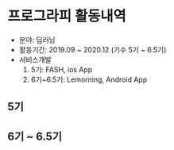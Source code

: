 # 프로그라피 활동내역

- 분야: 딥러닝
- 활동기간: 2019.09 ~ 2020.12 (기수 5기 ~ 6.5기)
- 서비스개발
  1. 5기: FASH, ios App
  2. 6기~6.5기: Lemorning, Android App


## 5기




## 6기 ~ 6.5기

